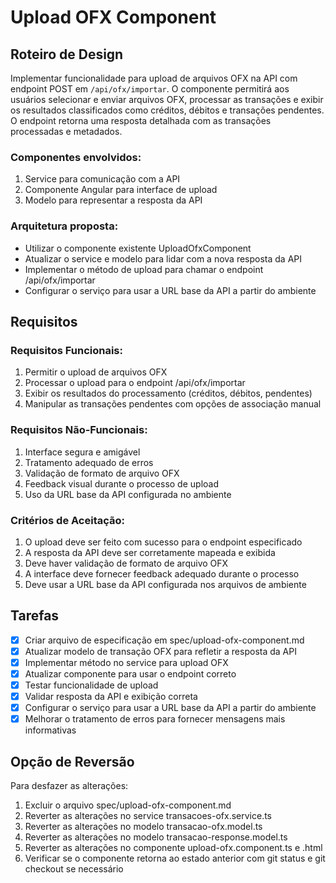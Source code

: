 # Upload OFX Component

## Roteiro de Design

Implementar funcionalidade para upload de arquivos OFX na API com endpoint POST em `/api/ofx/importar`. O componente permitirá aos usuários selecionar e enviar arquivos OFX, processar as transações e exibir os resultados classificados como créditos, débitos e transações pendentes. O endpoint retorna uma resposta detalhada com as transações processadas e metadados.

### Componentes envolvidos:
1. Service para comunicação com a API
2. Componente Angular para interface de upload
3. Modelo para representar a resposta da API

### Arquitetura proposta:
- Utilizar o componente existente UploadOfxComponent
- Atualizar o service e modelo para lidar com a nova resposta da API
- Implementar o método de upload para chamar o endpoint /api/ofx/importar
- Configurar o serviço para usar a URL base da API a partir do ambiente

## Requisitos

### Requisitos Funcionais:
1. Permitir o upload de arquivos OFX
2. Processar o upload para o endpoint /api/ofx/importar
3. Exibir os resultados do processamento (créditos, débitos, pendentes)
4. Manipular as transações pendentes com opções de associação manual

### Requisitos Não-Funcionais:
1. Interface segura e amigável
2. Tratamento adequado de erros
3. Validação de formato de arquivo OFX
4. Feedback visual durante o processo de upload
5. Uso da URL base da API configurada no ambiente

### Critérios de Aceitação:
1. O upload deve ser feito com sucesso para o endpoint especificado
2. A resposta da API deve ser corretamente mapeada e exibida
3. Deve haver validação de formato de arquivo OFX
4. A interface deve fornecer feedback adequado durante o processo
5. Deve usar a URL base da API configurada nos arquivos de ambiente

## Tarefas

- [x] Criar arquivo de especificação em spec/upload-ofx-component.md
- [x] Atualizar modelo de transação OFX para refletir a resposta da API
- [x] Implementar método no service para upload OFX
- [x] Atualizar componente para usar o endpoint correto
- [x] Testar funcionalidade de upload
- [x] Validar resposta da API e exibição correta
- [x] Configurar o serviço para usar a URL base da API a partir do ambiente
- [x] Melhorar o tratamento de erros para fornecer mensagens mais informativas

## Opção de Reversão

Para desfazer as alterações:
1. Excluir o arquivo spec/upload-ofx-component.md
2. Reverter as alterações no service transacoes-ofx.service.ts
3. Reverter as alterações no modelo transacao-ofx.model.ts
4. Reverter as alterações no modelo transacao-response.model.ts
5. Reverter as alterações no componente upload-ofx.component.ts e .html
6. Verificar se o componente retorna ao estado anterior com git status e git checkout se necessário